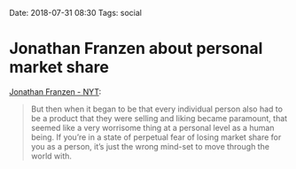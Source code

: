 Date: 2018-07-31 08:30
Tags: social

# Jonathan Franzen about personal market share

[Jonathan Franzen - NYT](https://www.nytimes.com/2018/06/26/magazine/jonathan-franzen-is-fine-with-all-of-it.html):

> But then when it began to be that every individual person also had to be a product that they were selling and liking became paramount, that seemed like a very worrisome thing at a personal level as a human being. If you’re in a state of perpetual fear of losing market share for you as a person, it’s just the wrong mind-set to move through the world with.
